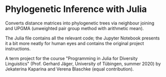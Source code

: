 # Phylogenetic Inference with Julia

Converts distance matrices into phylogenetic trees via neighbour joining and UPGMA (unweighted pair group method with arithmetic mean).

The Julia file contains all the relevant code; the Jupyter Notebook presents it a bit more neatly for human eyes and contains the original project instructions.

A term project for the course "Programming in Julia for Diversity Linguistics" (Prof. Gerhard Jäger, University of Tübingen, summer 2020) by Jekaterina Kaparina and Verena Blaschke (equal contribution).
